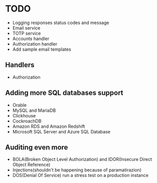 # TODO
* Logging responses status codes and message
* Email service
* TOTP service
* Accounts handler
* Authorization handler
* Add sample email templates
## Handlers
* Authorization
## Adding more SQL databases support
* Orable
* MySQL and MariaDB
* Clickhouse
* CockroachDB
* Amazon RDS and Amazon Redshift
* Microsoft SQL Server and Azure SQL Database
## Auditing even more
* BOLA(Broken Object Level Authorization) and IDOR(Insecure Direct Object Reference)
* Injections(shouldn't be happening because of paramatirazion)
* DOS(Denial Of Service) run a stress test on a production instance